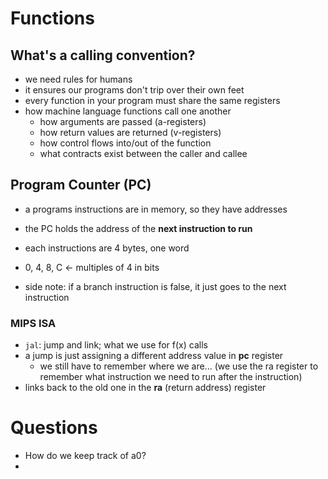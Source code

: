 # Functions

## What's a calling convention? 
* we need rules for humans
* it ensures our programs don't trip over their own feet
* every function in your program must share the same registers
* how machine language functions call one another
  * how arguments are passed (a-registers)
  * how return values are returned (v-registers)
  * how control flows into/out of the function
  * what contracts exist between the caller and callee


## Program Counter (PC)
* a programs instructions are in memory, so they have addresses
* the PC holds the address of the **next instruction to run**
* each instructions are 4 bytes, one word
* 0, 4, 8, C <- multiples of 4 in bits

* side note: if a branch instruction is false, it just goes to the next instruction

### MIPS ISA
* `jal`: jump and link; what we use for f(x) calls
* a jump is just assigning a different address value in **pc** register
  * we still have to remember where we are... (we use the ra register to remember what instruction we need to run after the instruction)
* links back to the old one in the **ra** (return address) register



# Questions
* How do we keep track of a0?
* 
